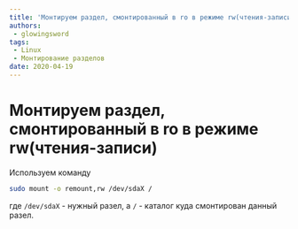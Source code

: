```yaml
---
title: 'Монтируем раздел, смонтированный в ro в режиме rw(чтения-записи)'
authors: 
 - glowingsword
tags:
 - Linux
 - Монтирование разделов
date: 2020-04-19
---
```

# Монтируем раздел, смонтированный в ro в режиме rw(чтения-записи)
Используем команду
``` bash
sudo mount -o remount,rw /dev/sdaX /
```
где `/dev/sdaX` - нужный разел, а `/` - каталог куда смонтирован данный разел.
